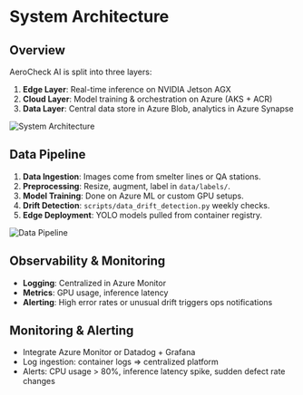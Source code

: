 # System Architecture

## Overview
AeroCheck AI is split into three layers:

1. **Edge Layer**: Real-time inference on NVIDIA Jetson AGX
2. **Cloud Layer**: Model training & orchestration on Azure (AKS + ACR)
3. **Data Layer**: Central data store in Azure Blob, analytics in Azure Synapse

![System Architecture](../diagrams/system_architecture.png)

## Data Pipeline
1. **Data Ingestion**: Images come from smelter lines or QA stations.
2. **Preprocessing**: Resize, augment, label in `data/labels/`.
3. **Model Training**: Done on Azure ML or custom GPU setups.
4. **Drift Detection**: `scripts/data_drift_detection.py` weekly checks.
5. **Edge Deployment**: YOLO models pulled from container registry.

![Data Pipeline](../diagrams/data_pipeline.png)

## Observability & Monitoring
- **Logging**: Centralized in Azure Monitor
- **Metrics**: GPU usage, inference latency
- **Alerting**: High error rates or unusual drift triggers ops notifications

## Monitoring & Alerting
- Integrate Azure Monitor or Datadog + Grafana
- Log ingestion: container logs => centralized platform
- Alerts: CPU usage > 80%, inference latency spike, sudden defect rate changes

